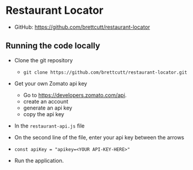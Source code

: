 # Restaurant Locator
- GitHub: https://github.com/brettcutt/restaurant-locator

## Running the code locally
- Clone the git repository
  - `git clone https://github.com/brettcutt/restaurant-locator.git`

- Get your own Zomato api key
  - Go to https://developers.zomato.com/api.
  - create an account
  - generate an api key
  - copy the api key

- In the `restaurant-api.js` file
 - On the second line of the file, enter your api key between the arrows
 - `const apiKey = "apikey=<YOUR API-KEY-HERE>"`

- Run the application.

